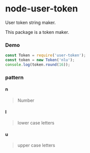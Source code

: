 # node-user-token
User token string maker.

This package is a token maker.

### Demo
```js
const Token = require('user-token');
const token = new Token('nlu');
console.log(token.round(16));
```

### pattern

#### n
> Number

#### l
> lower case letters

#### u
> upper case letters


